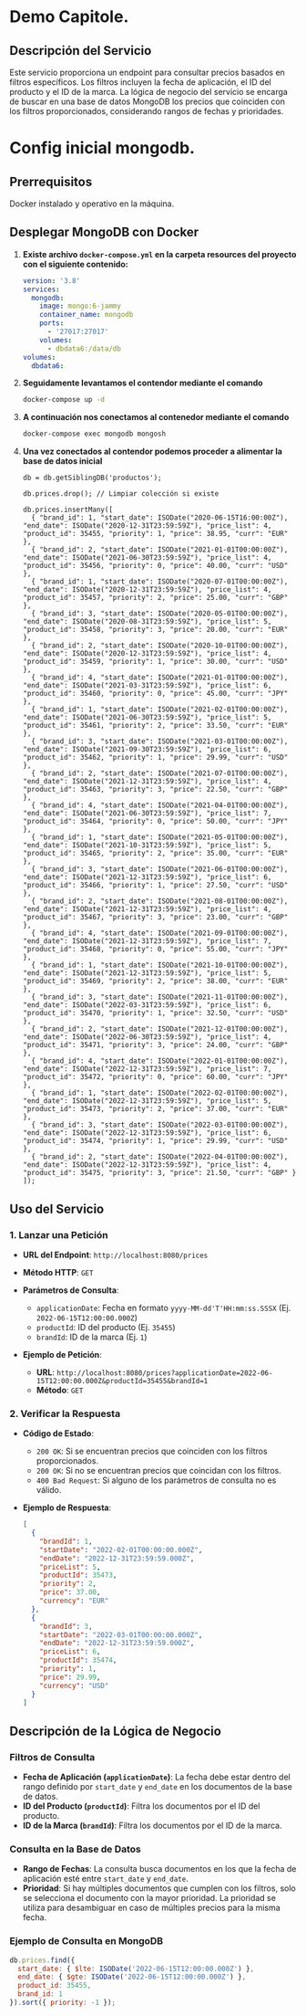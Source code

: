 # Demo Capitole.

## Descripción del Servicio

Este servicio proporciona un endpoint para consultar precios basados en filtros específicos. Los filtros incluyen la fecha de aplicación, el ID del producto y el ID de la marca. La lógica de negocio del servicio se encarga de buscar en una base de datos MongoDB los precios que coinciden con los filtros proporcionados, considerando rangos de fechas y prioridades.

# Config inicial mongodb.

## Prerrequisitos

Docker instalado y operativo en la máquina.

## Desplegar MongoDB con Docker

1. **Existe archivo `docker-compose.yml` en la carpeta resources del proyecto con el siguiente contenido:**

    ```yaml
    version: '3.8'
    services:
      mongodb:
        image: mongo:6-jammy
        container_name: mongodb
        ports:
          - '27017:27017'
        volumes:
          - dbdata6:/data/db
    volumes:
      dbdata6:
    ```
2. **Seguidamente levantamos el contendor mediante el comando**

    ```bash
    docker-compose up -d
    ```

3. **A continuación nos conectamos al contenedor mediante el comando**
    ```bash
    docker-compose exec mongodb mongosh
    ```
    
4. **Una vez conectados al contendor podemos proceder a alimentar la base de datos inicial**
    ```
    db = db.getSiblingDB('productos');

    db.prices.drop(); // Limpiar colección si existe

    db.prices.insertMany([
      { "brand_id": 1, "start_date": ISODate("2020-06-15T16:00:00Z"), "end_date": ISODate("2020-12-31T23:59:59Z"), "price_list": 4, "product_id": 35455, "priority": 1, "price": 38.95, "curr": "EUR" },
      { "brand_id": 2, "start_date": ISODate("2021-01-01T00:00:00Z"), "end_date": ISODate("2021-06-30T23:59:59Z"), "price_list": 4, "product_id": 35456, "priority": 0, "price": 40.00, "curr": "USD" },
      { "brand_id": 1, "start_date": ISODate("2020-07-01T00:00:00Z"), "end_date": ISODate("2020-12-31T23:59:59Z"), "price_list": 4, "product_id": 35457, "priority": 2, "price": 25.00, "curr": "GBP" },
      { "brand_id": 3, "start_date": ISODate("2020-05-01T00:00:00Z"), "end_date": ISODate("2020-08-31T23:59:59Z"), "price_list": 5, "product_id": 35458, "priority": 3, "price": 20.00, "curr": "EUR" },
      { "brand_id": 2, "start_date": ISODate("2020-10-01T00:00:00Z"), "end_date": ISODate("2020-12-31T23:59:59Z"), "price_list": 4, "product_id": 35459, "priority": 1, "price": 30.00, "curr": "USD" },
      { "brand_id": 4, "start_date": ISODate("2021-01-01T00:00:00Z"), "end_date": ISODate("2021-03-31T23:59:59Z"), "price_list": 6, "product_id": 35460, "priority": 0, "price": 45.00, "curr": "JPY" },
      { "brand_id": 1, "start_date": ISODate("2021-02-01T00:00:00Z"), "end_date": ISODate("2021-06-30T23:59:59Z"), "price_list": 5, "product_id": 35461, "priority": 2, "price": 33.50, "curr": "EUR" },
      { "brand_id": 3, "start_date": ISODate("2021-03-01T00:00:00Z"), "end_date": ISODate("2021-09-30T23:59:59Z"), "price_list": 6, "product_id": 35462, "priority": 1, "price": 29.99, "curr": "USD" },
      { "brand_id": 2, "start_date": ISODate("2021-07-01T00:00:00Z"), "end_date": ISODate("2021-12-31T23:59:59Z"), "price_list": 4, "product_id": 35463, "priority": 3, "price": 22.50, "curr": "GBP" },
      { "brand_id": 4, "start_date": ISODate("2021-04-01T00:00:00Z"), "end_date": ISODate("2021-06-30T23:59:59Z"), "price_list": 7, "product_id": 35464, "priority": 0, "price": 50.00, "curr": "JPY" },
      { "brand_id": 1, "start_date": ISODate("2021-05-01T00:00:00Z"), "end_date": ISODate("2021-10-31T23:59:59Z"), "price_list": 5, "product_id": 35465, "priority": 2, "price": 35.00, "curr": "EUR" },
      { "brand_id": 3, "start_date": ISODate("2021-06-01T00:00:00Z"), "end_date": ISODate("2021-12-31T23:59:59Z"), "price_list": 6, "product_id": 35466, "priority": 1, "price": 27.50, "curr": "USD" },
      { "brand_id": 2, "start_date": ISODate("2021-08-01T00:00:00Z"), "end_date": ISODate("2021-12-31T23:59:59Z"), "price_list": 4, "product_id": 35467, "priority": 3, "price": 23.00, "curr": "GBP" },
      { "brand_id": 4, "start_date": ISODate("2021-09-01T00:00:00Z"), "end_date": ISODate("2021-12-31T23:59:59Z"), "price_list": 7, "product_id": 35468, "priority": 0, "price": 55.00, "curr": "JPY" },
      { "brand_id": 1, "start_date": ISODate("2021-10-01T00:00:00Z"), "end_date": ISODate("2021-12-31T23:59:59Z"), "price_list": 5, "product_id": 35469, "priority": 2, "price": 38.00, "curr": "EUR" },
      { "brand_id": 3, "start_date": ISODate("2021-11-01T00:00:00Z"), "end_date": ISODate("2022-03-31T23:59:59Z"), "price_list": 6, "product_id": 35470, "priority": 1, "price": 32.50, "curr": "USD" },
      { "brand_id": 2, "start_date": ISODate("2021-12-01T00:00:00Z"), "end_date": ISODate("2022-06-30T23:59:59Z"), "price_list": 4, "product_id": 35471, "priority": 3, "price": 24.00, "curr": "GBP" },
      { "brand_id": 4, "start_date": ISODate("2022-01-01T00:00:00Z"), "end_date": ISODate("2022-12-31T23:59:59Z"), "price_list": 7, "product_id": 35472, "priority": 0, "price": 60.00, "curr": "JPY" },
      { "brand_id": 1, "start_date": ISODate("2022-02-01T00:00:00Z"), "end_date": ISODate("2022-12-31T23:59:59Z"), "price_list": 5, "product_id": 35473, "priority": 2, "price": 37.00, "curr": "EUR" },
      { "brand_id": 3, "start_date": ISODate("2022-03-01T00:00:00Z"), "end_date": ISODate("2022-12-31T23:59:59Z"), "price_list": 6, "product_id": 35474, "priority": 1, "price": 29.99, "curr": "USD" },
      { "brand_id": 2, "start_date": ISODate("2022-04-01T00:00:00Z"), "end_date": ISODate("2022-12-31T23:59:59Z"), "price_list": 4, "product_id": 35475, "priority": 3, "price": 21.50, "curr": "GBP" }
    ]);
    ```

## Uso del Servicio

### 1. Lanzar una Petición

- **URL del Endpoint**: `http://localhost:8080/prices`
- **Método HTTP**: `GET`

- **Parámetros de Consulta**:
  - `applicationDate`: Fecha en formato `yyyy-MM-dd'T'HH:mm:ss.SSSX` (Ej. `2022-06-15T12:00:00.000Z`)
  - `productId`: ID del producto (Ej. `35455`)
  - `brandId`: ID de la marca (Ej. `1`)

- **Ejemplo de Petición**:
  - **URL**: `http://localhost:8080/prices?applicationDate=2022-06-15T12:00:00.000Z&productId=35455&brandId=1`
  - **Método**: `GET`

### 2. Verificar la Respuesta

- **Código de Estado**:
  - `200 OK`: Si se encuentran precios que coinciden con los filtros proporcionados.
  - `200 OK`: Si no se encuentran precios que coincidan con los filtros.
  - `400 Bad Request`: Si alguno de los parámetros de consulta no es válido.

- **Ejemplo de Respuesta**:

  ```json
  [
    {
      "brandId": 1,
      "startDate": "2022-02-01T00:00:00.000Z",
      "endDate": "2022-12-31T23:59:59.000Z",
      "priceList": 5,
      "productId": 35473,
      "priority": 2,
      "price": 37.00,
      "currency": "EUR"
    },
    {
      "brandId": 3,
      "startDate": "2022-03-01T00:00:00.000Z",
      "endDate": "2022-12-31T23:59:59.000Z",
      "priceList": 6,
      "productId": 35474,
      "priority": 1,
      "price": 29.99,
      "currency": "USD"
    }
  ]
    ```

## Descripción de la Lógica de Negocio

### Filtros de Consulta

- **Fecha de Aplicación (`applicationDate`)**: La fecha debe estar dentro del rango definido por `start_date` y `end_date` en los documentos de la base de datos.
- **ID del Producto (`productId`)**: Filtra los documentos por el ID del producto.
- **ID de la Marca (`brandId`)**: Filtra los documentos por el ID de la marca.

### Consulta en la Base de Datos

- **Rango de Fechas**: La consulta busca documentos en los que la fecha de aplicación esté entre `start_date` y `end_date`.
- **Prioridad**: Si hay múltiples documentos que cumplen con los filtros, solo se selecciona el documento con la mayor prioridad. La prioridad se utiliza para desambiguar en caso de múltiples precios para la misma fecha.

### Ejemplo de Consulta en MongoDB

```javascript
db.prices.find({
  start_date: { $lte: ISODate('2022-06-15T12:00:00.000Z') },
  end_date: { $gte: ISODate('2022-06-15T12:00:00.000Z') },
  product_id: 35455,
  brand_id: 1
}).sort({ priority: -1 });
```
